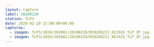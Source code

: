```yaml
---
layout: capture
label: 20200220
station: TLP3
date: 2020-02-20 21:00:00+00:00
capturas:
  - imagem: TLP3/2020/202002/20200220/M20200221_022926_TLP_3P.jpg
  - imagem: TLP3/2020/202002/20200220/M20200221_061925_TLP_3P.jpg
---
```

